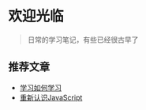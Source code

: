 # 欢迎光临

> 日常的学习笔记，有些已经很古早了

## 推荐文章

- [学习如何学习](./Learning-how-to-learn-part1.md)
- [重新认识JavaScript](./JSintroduce-1.md)
